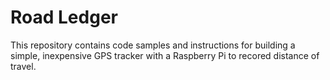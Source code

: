 # Road Ledger

This repository contains code samples and instructions for building a simple, inexpensive GPS tracker with a Raspberry Pi to recored distance of travel. 
